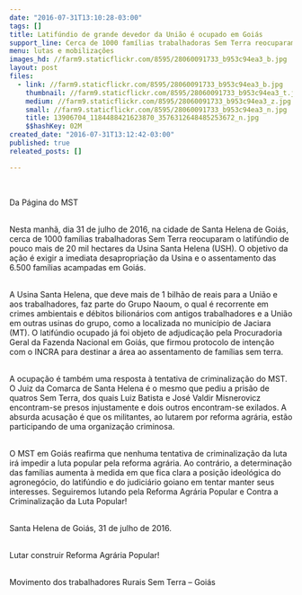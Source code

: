 ```yaml
---
date: "2016-07-31T13:10:28-03:00"
tags: []
title: Latifúndio de grande devedor da União é ocupado em Goiás
support_line: Cerca de 1000 famílias trabalhadoras Sem Terra reocuparam o latifúndio de pouco mais de 20 mil hectares da Usina Santa Helena (USH).
menu: lutas e mobilizações
images_hd: //farm9.staticflickr.com/8595/28060091733_b953c94ea3_b.jpg
layout: post
files:
  - link: //farm9.staticflickr.com/8595/28060091733_b953c94ea3_b.jpg
    thumbnail: //farm9.staticflickr.com/8595/28060091733_b953c94ea3_t.jpg
    medium: //farm9.staticflickr.com/8595/28060091733_b953c94ea3_z.jpg
    small: //farm9.staticflickr.com/8595/28060091733_b953c94ea3_n.jpg
    title: 13906704_1184488421623870_3576312648485253672_n.jpg
    $$hashKey: 02M
created_date: "2016-07-31T13:12:42-03:00"
published: true
releated_posts: []

---
```

<p>&nbsp;</p>

<p>Da P&aacute;gina do MST</p>

<p><br />
Nesta manh&atilde;, dia 31 de julho de 2016, na cidade de Santa Helena de Goi&aacute;s, cerca de 1000 fam&iacute;lias trabalhadoras Sem Terra reocuparam o latif&uacute;ndio de pouco mais de 20 mil hectares da Usina Santa Helena (USH). O objetivo da a&ccedil;&atilde;o &eacute; exigir a imediata desapropria&ccedil;&atilde;o da Usina e o assentamento das 6.500 fam&iacute;lias acampadas em Goi&aacute;s.</p>

<p><br />
A Usina Santa Helena, que deve mais de 1 bilh&atilde;o de reais para a Uni&atilde;o e aos trabalhadores, faz parte do Grupo Naoum, o qual &eacute; recorrente em crimes ambientais e d&eacute;bitos bilion&aacute;rios com antigos trabalhadores e a Uni&atilde;o em outras usinas do grupo, como a localizada no munic&iacute;pio de Jaciara (MT). O latif&uacute;ndio ocupado j&aacute; foi objeto de adjudica&ccedil;&atilde;o pela Procuradoria Geral da Fazenda Nacional em Goi&aacute;s, que firmou protocolo de inten&ccedil;&atilde;o com o INCRA para destinar a &aacute;rea ao assentamento de fam&iacute;lias sem terra.</p>

<p><br />
A ocupa&ccedil;&atilde;o &eacute; tamb&eacute;m uma resposta &agrave; tentativa de criminaliza&ccedil;&atilde;o do MST. O Juiz da Comarca de Santa Helena &eacute; o mesmo que pediu a pris&atilde;o de quatros Sem Terra, dos quais Luiz Batista e Jos&eacute; Valdir Misnerovicz encontram-se presos injustamente e dois outros encontram-se exilados. A absurda acusa&ccedil;&atilde;o &eacute; que os militantes, ao lutarem por reforma agr&aacute;ria, est&atilde;o participando de uma organiza&ccedil;&atilde;o criminosa.</p>

<p><br />
O MST em Goi&aacute;s reafirma que nenhuma tentativa de criminaliza&ccedil;&atilde;o da luta ir&aacute; impedir a luta popular pela reforma agr&aacute;ria. Ao contr&aacute;rio, a determina&ccedil;&atilde;o das fam&iacute;lias aumenta &agrave; medida em que fica clara a posi&ccedil;&atilde;o ideol&oacute;gica do agroneg&oacute;cio, do latif&uacute;ndio e do judici&aacute;rio goiano em tentar manter seus interesses. Seguiremos lutando pela Reforma Agr&aacute;ria Popular e Contra a Criminaliza&ccedil;&atilde;o da Luta Popular!</p>

<p><br />
Santa Helena de Goi&aacute;s, 31 de julho de 2016.</p>

<p><br />
Lutar construir Reforma Agr&aacute;ria Popular!</p>

<p><br />
Movimento dos trabalhadores Rurais Sem Terra &ndash; Goi&aacute;s</p>
